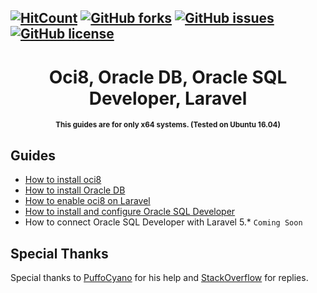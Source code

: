 [![HitCount](http://hits.dwyl.io/biagiopietro/OracleLaravelOnUbuntu16.svg)](http://hits.dwyl.io/biagiopietro/OracleLaravelOnUbuntu16)
[![GitHub forks](https://img.shields.io/github/forks/biagiopietro/OracleLaravelOnUbuntu16.svg)](https://github.com/biagiopietro/OracleLaravelOnUbuntu16/network)
[![GitHub issues](https://img.shields.io/github/issues/biagiopietro/OracleLaravelOnUbuntu16.svg)](https://github.com/biagiopietro/OracleLaravelOnUbuntu16/issues)
[![GitHub license](https://img.shields.io/github/license/biagiopietro/OracleLaravelOnUbuntu16.svg)](https://github.com/biagiopietro/OracleLaravelOnUbuntu16/blob/master/LICENSE)
---

<h1 align="center">Oci8, Oracle DB, Oracle SQL Developer, Laravel</h1>
<p align="center">
<sup>
<b>This guides are for only x64 systems. (Tested on Ubuntu 16.04) </b>
</sup>
</p>

## Guides			
* <a href="https://github.com/biagiopietro/OracleLaravelOnUbuntu16/blob/master/guide/InstallOCI8.md">How to install oci8</a>
* <a href="https://github.com/biagiopietro/OracleLaravelOnUbuntu16/blob/master/guide/InstallOracleDB.md">How to install Oracle DB</a>
* <a href="https://github.com/biagiopietro/OracleLaravelOnUbuntu16/blob/master/guide/EnableOCI8OnLaravel.md">How to enable oci8 on Laravel</a>
* <a href="https://github.com/biagiopietro/OracleLaravelOnUbuntu16/blob/master/guide/InstallOracleSQLDeveloper.md">How to install and configure Oracle SQL Developer</a>
* How to connect Oracle SQL Developer with Laravel 5.* ```Coming Soon```
## Special Thanks
Special thanks to <a href="https://github.com/puffoCyano">PuffoCyano</a> for his help and <a href="https://stackoverflow.com/">StackOverflow</a> for replies.
